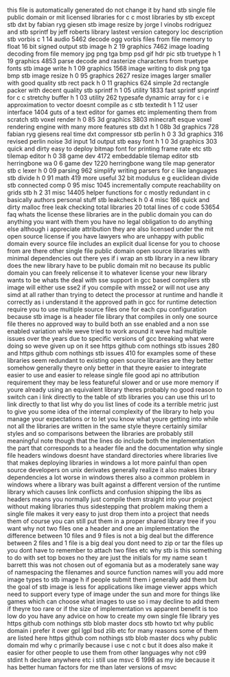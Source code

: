 this file is automatically generated do not change it by hand stb single file public domain or mit licensed libraries for c c most libraries by stb except stb dxt by fabian ryg giesen stb image resize by jorge l vinobs rodriguez and stb sprintf by jeff roberts library lastest version category loc description stb vorbis c 1 14 audio 5462 decode ogg vorbis files from file memory to float 16 bit signed output stb image h 2 19 graphics 7462 image loading decoding from file memory jpg png tga bmp psd gif hdr pic stb truetype h 1 19 graphics 4853 parse decode and rasterize characters from truetype fonts stb image write h 1 09 graphics 1568 image writing to disk png tga bmp stb image resize h 0 95 graphics 2627 resize images larger smaller with good quality stb rect pack h 0 11 graphics 624 simple 2d rectangle packer with decent quality stb sprintf h 1 05 utility 1833 fast sprintf snprintf for c c stretchy buffer h 1 03 utility 262 typesafe dynamic array for c i e approximation to vector doesnt compile as c stb textedit h 1 12 user interface 1404 guts of a text editor for games etc implementing them from scratch stb voxel render h 0 85 3d graphics 3803 minecraft esque voxel rendering engine with many more features stb dxt h 1 08b 3d graphics 728 fabian ryg giesens real time dxt compressor stb perlin h 0 3 3d graphics 316 revised perlin noise 3d input 1d output stb easy font h 1 0 3d graphics 303 quick and dirty easy to deploy bitmap font for printing frame rate etc stb tilemap editor h 0 38 game dev 4172 embeddable tilemap editor stb herringbone wa 0 6 game dev 1220 herringbone wang tile map generator stb c lexer h 0 09 parsing 962 simplify writing parsers for c like languages stb divide h 0 91 math 419 more useful 32 bit modulus e g euclidean divide stb connected comp 0 95 misc 1045 incrementally compute reachability on grids stb h 2 31 misc 14405 helper functions for c mostly redundant in c basically authors personal stuff stb leakcheck h 0 4 misc 186 quick and dirty malloc free leak checking total libraries 20 total lines of c code 53654 faq whats the license these libraries are in the public domain you can do anything you want with them you have no legal obligation to do anything else although i appreciate attribution they are also licensed under the mit open source license if you have lawyers who are unhappy with public domain every source file includes an explicit dual license for you to choose from are there other single file public domain open source libraries with minimal dependencies out there yes if i wrap an stb library in a new library does the new library have to be public domain mit no because its public domain you can freely relicense it to whatever license your new library wants to be whats the deal with sse support in gcc based compilers stb image will either use sse2 if you compile with msse2 or will not use any simd at all rather than trying to detect the processor at runtime and handle it correctly as i understand it the approved path in gcc for runtime detection require you to use multiple source files one for each cpu configuration because stb image is a header file library that compiles in only one source file theres no approved way to build both an sse enabled and a non sse enabled variation while weve tried to work around it weve had multiple issues over the years due to specific versions of gcc breaking what were doing so weve given up on it see https github com nothings stb issues 280 and https github com nothings stb issues 410 for examples some of these libraries seem redundant to existing open source libraries are they better somehow generally theyre only better in that theyre easier to integrate easier to use and easier to release single file good api no attribution requirement they may be less featureful slower and or use more memory if youre already using an equivalent library theres probably no good reason to switch can i link directly to the table of stb libraries you can use this url to link directly to that list why do you list lines of code its a terrible metric just to give you some idea of the internal complexity of the library to help you manage your expectations or to let you know what youre getting into while not all the libraries are written in the same style theyre certainly similar styles and so comparisons between the libraries are probably still meaningful note though that the lines do include both the implementation the part that corresponds to a header file and the documentation why single file headers windows doesnt have standard directories where libraries live that makes deploying libraries in windows a lot more painful than open source developers on unix derivates generally realize it also makes library dependencies a lot worse in windows theres also a common problem in windows where a library was built against a different version of the runtime library which causes link conflicts and confusion shipping the libs as headers means you normally just compile them straight into your project without making libraries thus sidestepping that problem making them a single file makes it very easy to just drop them into a project that needs them of course you can still put them in a proper shared library tree if you want why not two files one a header and one an implementation the difference between 10 files and 9 files is not a big deal but the difference between 2 files and 1 file is a big deal you dont need to zip or tar the files up you dont have to remember to attach two files etc why stb is this something to do with set top boxes no they are just the initials for my name sean t barrett this was not chosen out of egomania but as a moderately sane way of namespacing the filenames and source function names will you add more image types to stb image h if people submit them i generally add them but the goal of stb image is less for applications like image viewer apps which need to support every type of image under the sun and more for things like games which can choose what images to use so i may decline to add them if theyre too rare or if the size of implementation vs apparent benefit is too low do you have any advice on how to create my own single file library yes https github com nothings stb blob master docs stb howto txt why public domain i prefer it over gpl lgpl bsd zlib etc for many reasons some of them are listed here https github com nothings stb blob master docs why public domain md why c primarily because i use c not c but it does also make it easier for other people to use them from other languages why not c99 stdint h declare anywhere etc i still use msvc 6 1998 as my ide because it has better human factors for me than later versions of msvc